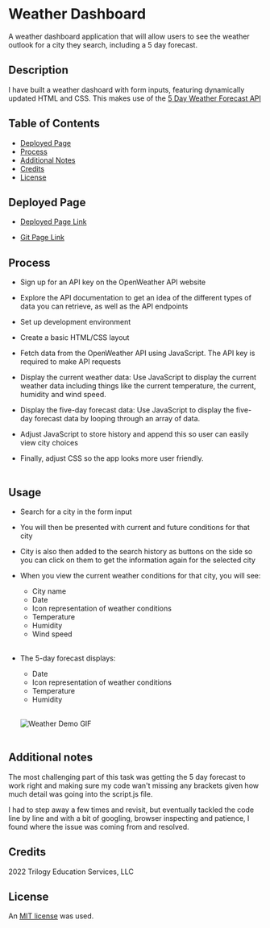 # Weather Dashboard

A weather dashboard application that will allow users to see the weather outlook for a city they search, including a 5 day forecast.

## Description
I have built a weather dashoard with form inputs, featuring dynamically updated HTML and CSS. This makes use of the [5 Day Weather Forecast API](https://openweathermap.org/forecast5) 


## Table of Contents

* [Deployed Page](#deployed-page)
* [Process](#process)
* [Additional Notes](#additional-notes)
* [Credits](#credits)
* [License](#license)


## Deployed Page

* [Deployed Page Link](https://lilibear1.github.io/Lili-Weather-Dashboard/)

* [Git Page Link](https://github.com/LiliBear1/Lili-Weather-Dashboard) 


## Process
* Sign up for an API key on the OpenWeather API website

* Explore the API documentation to get an idea of the different types of data you can retrieve, as well as the API endpoints

* Set up development environment

* Create a basic HTML/CSS layout

* Fetch data from the OpenWeather API using JavaScript. The API key is required to make API requests

* Display the current weather data: Use JavaScript to display the current weather data including things like the current temperature, the current, humidity and wind speed.

* Display the five-day forecast data: Use JavaScript to display the five-day forecast data by looping through an array of data.

* Adjust JavaScript to store history and append this so user can easily view city choices

* Finally, adjust CSS so the app looks more user friendly.
<br></br>


## Usage

  * Search for a city in the form input

  * You will then be presented with current and future conditions for that city 

  * City is also then added to the search history as buttons on the side so you can click on them to get the information again for the selected city

  * When you view the current weather conditions for that city, you will see:

    * City name
    * Date
    * Icon representation of weather conditions
    * Temperature
    * Humidity
    * Wind speed 
    <br> </br>

  * The 5-day forecast displays: 
    * Date
    * Icon representation of weather conditions
    * Temperature
    * Humidity
    <br> </br>

    ![Weather Demo GIF](/images/Weather%20Dashboard.gif)
    <br> </br>

## Additional notes

The most challenging part of this task was getting the 5 day forecast to work right and making sure my code wan't missing any brackets given how much detail was going into the script.js file. 

I had to step away a few times and revisit, but eventually tackled the code line by line and with a bit of googling, browser inspecting and patience, I found where the issue was coming from and resolved.


## Credits 
2022 Trilogy Education Services, LLC

## License

An [MIT license](https://choosealicense.com/licenses/mit/) was used.
